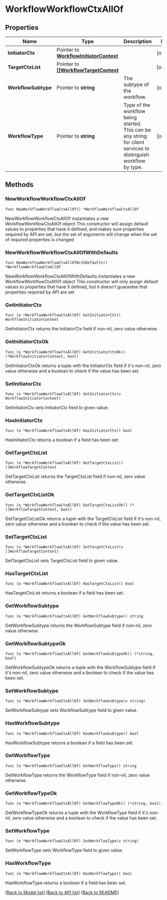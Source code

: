 # WorkflowWorkflowCtxAllOf

## Properties

Name | Type | Description | Notes
------------ | ------------- | ------------- | -------------
**InitiatorCtx** | Pointer to [**WorkflowInitiatorContext**](workflow.InitiatorContext.md) |  | [optional] 
**TargetCtxList** | Pointer to [**[]WorkflowTargetContext**](workflow.TargetContext.md) |  | [optional] 
**WorkflowSubtype** | Pointer to **string** | The subtype of the workflow. | [optional] 
**WorkflowType** | Pointer to **string** | Type of the workflow being started. This can be any string for client services to distinguish workflow by type. | [optional] 

## Methods

### NewWorkflowWorkflowCtxAllOf

`func NewWorkflowWorkflowCtxAllOf() *WorkflowWorkflowCtxAllOf`

NewWorkflowWorkflowCtxAllOf instantiates a new WorkflowWorkflowCtxAllOf object
This constructor will assign default values to properties that have it defined,
and makes sure properties required by API are set, but the set of arguments
will change when the set of required properties is changed

### NewWorkflowWorkflowCtxAllOfWithDefaults

`func NewWorkflowWorkflowCtxAllOfWithDefaults() *WorkflowWorkflowCtxAllOf`

NewWorkflowWorkflowCtxAllOfWithDefaults instantiates a new WorkflowWorkflowCtxAllOf object
This constructor will only assign default values to properties that have it defined,
but it doesn't guarantee that properties required by API are set

### GetInitiatorCtx

`func (o *WorkflowWorkflowCtxAllOf) GetInitiatorCtx() WorkflowInitiatorContext`

GetInitiatorCtx returns the InitiatorCtx field if non-nil, zero value otherwise.

### GetInitiatorCtxOk

`func (o *WorkflowWorkflowCtxAllOf) GetInitiatorCtxOk() (*WorkflowInitiatorContext, bool)`

GetInitiatorCtxOk returns a tuple with the InitiatorCtx field if it's non-nil, zero value otherwise
and a boolean to check if the value has been set.

### SetInitiatorCtx

`func (o *WorkflowWorkflowCtxAllOf) SetInitiatorCtx(v WorkflowInitiatorContext)`

SetInitiatorCtx sets InitiatorCtx field to given value.

### HasInitiatorCtx

`func (o *WorkflowWorkflowCtxAllOf) HasInitiatorCtx() bool`

HasInitiatorCtx returns a boolean if a field has been set.

### GetTargetCtxList

`func (o *WorkflowWorkflowCtxAllOf) GetTargetCtxList() []WorkflowTargetContext`

GetTargetCtxList returns the TargetCtxList field if non-nil, zero value otherwise.

### GetTargetCtxListOk

`func (o *WorkflowWorkflowCtxAllOf) GetTargetCtxListOk() (*[]WorkflowTargetContext, bool)`

GetTargetCtxListOk returns a tuple with the TargetCtxList field if it's non-nil, zero value otherwise
and a boolean to check if the value has been set.

### SetTargetCtxList

`func (o *WorkflowWorkflowCtxAllOf) SetTargetCtxList(v []WorkflowTargetContext)`

SetTargetCtxList sets TargetCtxList field to given value.

### HasTargetCtxList

`func (o *WorkflowWorkflowCtxAllOf) HasTargetCtxList() bool`

HasTargetCtxList returns a boolean if a field has been set.

### GetWorkflowSubtype

`func (o *WorkflowWorkflowCtxAllOf) GetWorkflowSubtype() string`

GetWorkflowSubtype returns the WorkflowSubtype field if non-nil, zero value otherwise.

### GetWorkflowSubtypeOk

`func (o *WorkflowWorkflowCtxAllOf) GetWorkflowSubtypeOk() (*string, bool)`

GetWorkflowSubtypeOk returns a tuple with the WorkflowSubtype field if it's non-nil, zero value otherwise
and a boolean to check if the value has been set.

### SetWorkflowSubtype

`func (o *WorkflowWorkflowCtxAllOf) SetWorkflowSubtype(v string)`

SetWorkflowSubtype sets WorkflowSubtype field to given value.

### HasWorkflowSubtype

`func (o *WorkflowWorkflowCtxAllOf) HasWorkflowSubtype() bool`

HasWorkflowSubtype returns a boolean if a field has been set.

### GetWorkflowType

`func (o *WorkflowWorkflowCtxAllOf) GetWorkflowType() string`

GetWorkflowType returns the WorkflowType field if non-nil, zero value otherwise.

### GetWorkflowTypeOk

`func (o *WorkflowWorkflowCtxAllOf) GetWorkflowTypeOk() (*string, bool)`

GetWorkflowTypeOk returns a tuple with the WorkflowType field if it's non-nil, zero value otherwise
and a boolean to check if the value has been set.

### SetWorkflowType

`func (o *WorkflowWorkflowCtxAllOf) SetWorkflowType(v string)`

SetWorkflowType sets WorkflowType field to given value.

### HasWorkflowType

`func (o *WorkflowWorkflowCtxAllOf) HasWorkflowType() bool`

HasWorkflowType returns a boolean if a field has been set.


[[Back to Model list]](../README.md#documentation-for-models) [[Back to API list]](../README.md#documentation-for-api-endpoints) [[Back to README]](../README.md)


